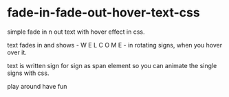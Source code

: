 # fade-in-fade-out-hover-text-css
simple fade in n out text with hover effect in css.

text fades in and shows -  W E L C O M E - in rotating signs, when you hover over it.

text is written sign for sign as span element so you can 
animate the single signs with css.

play around have fun
